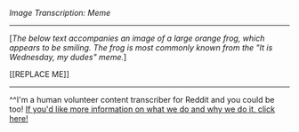 *Image Transcription: Meme*

---

[*The below text accompanies an image of a large orange frog, which appears to be smiling. The frog is most commonly known from the "It is Wednesday, my dudes" meme.*]

[[REPLACE ME]]

---

^^I'm&#32;a&#32;human&#32;volunteer&#32;content&#32;transcriber&#32;for&#32;Reddit&#32;and&#32;you&#32;could&#32;be&#32;too!&#32;[If&#32;you'd&#32;like&#32;more&#32;information&#32;on&#32;what&#32;we&#32;do&#32;and&#32;why&#32;we&#32;do&#32;it,&#32;click&#32;here!](https://www.reddit.com/r/TranscribersOfReddit/wiki/index)
